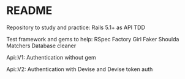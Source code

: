 # README

Repository to study and practice: 
  Rails 5.1+ as API
  TDD
  
Test framework and gems to help:
  RSpec
  Factory Girl
  Faker
  Shoulda Matchers
  Database cleaner
  
Api::V1:
  Authentication without gem

Api::V2:
  Authentication with Devise and Devise token auth